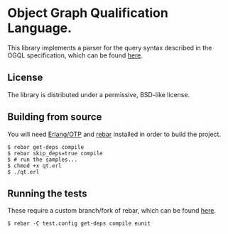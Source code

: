 # Object Graph Qualification Language.

This library implements a parser for the query syntax described in the OGQL
specification, which can be found
[here](https://github.com/hyperthunk/eav_spec/wiki/OGQL-0.0.2).

## License

The library is distributed under a permissive, BSD-like license.

## Building from source

You will need [Erlang/OTP](http://erlang.org) and 
[rebar](https://github.com/basho/rebar) installed in order to
build the project.

    $ rebar get-deps compile
    $ rebar skip_deps=true compile
    $ # run the samples...
    $ chmod +x qt.erl
    $ ./qt.erl

## Running the tests

These require a custom branch/fork of rebar, which can be found
[here](https://github.com/hyperthunk/rebar/tree/econf).

    $ rebar -C test.config get-deps compile eunit
